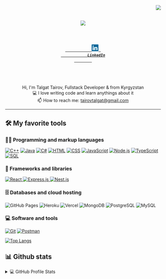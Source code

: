 <img align="right" src="https://visitor-badge.laobi.icu/badge?page_id=slice312.slice312">

<h1 align="center">
  <a href="https://git.io/typing-svg">
    <img src="https://readme-typing-svg.herokuapp.com/?lines=Hello,+There!+👋;Nice+to+meet+you!&center=true&size=30">
</a>
</h1>

<h5 align="center">
    <code>
        <a href="https://www.linkedin.com/in/talgat-tairov-402a0a1aa/" title="LinkedIn Profile">
            <img width="22" src="images/linkedin.svg"> 
            LinkedIn
        </a>
    </code>
</h5>
<br>
<p align="center">
    Hi, I'm Talgat Tairov, Fullstack Developer & from Kyrgyzstan
    <br>
    💻 I love writing code and learn anythings about it
    <br>
    📫 How to reach me: <a href="mailto: tairovtalgat@gmail.com">tairovtalgat@gmail.com</a>
</p>

<hr>

<!-- icons https://ileriayo.github.io/markdown-badges/ -->

## 🛠️ My favorite tools
### 👨‍💻 Programming and markup languages
<p>
    <a href="https://github.com/search?q=user%3Aslice312+language%3Acpp"><img alt="C++" src="https://custom-icon-badges.demolab.com/badge/C++-9C033A.svg?logo=cpp2&logoColor=white"></a>
    <a href="https://github.com/search?q=user%3Aslice312+language%3Ajava"><img alt="Java" src="https://custom-icon-badges.demolab.com/badge/Java-007396.svg?logo=java&logoColor=white"></a>
    <a href="https://github.com/search?q=user%3Aslice312+language%3Acsharp"><img alt="C#" src="https://custom-icon-badges.demolab.com/badge/C%23-68217A.svg?logo=cs2&logoColor=white"></a>
    <a href="https://github.com/search?q=user%3Aslice312+language%3Ahtml"><img alt="HTML" src="https://img.shields.io/badge/HTML-E34F26.svg?logo=html5&logoColor=white"></a>
    <a href="https://github.com/search?q=user%3Aslice312+language%3Acss"><img alt="CSS" src="https://img.shields.io/badge/CSS-1572B6.svg?logo=css3&logoColor=white"></a>
    <a href="https://github.com/search?q=user%3Aslice312+language%3Ajavascript"><img alt="JavaScript" src="https://img.shields.io/badge/JavaScript-F7DF1E.svg?logo=javascript&logoColor=black"></a>
    <a href="https://github.com/topics/nodejs?q=user%3Aslice312"><img alt="Node.js" src="https://img.shields.io/badge/Node.js-43853D.svg?logo=node.js&logoColor=white"></a>
    <a href="https://github.com/search?q=user%3Aslice312+language%3AtypeScript"><img alt="TypeScript" src="https://img.shields.io/badge/TypeScript-007ACC.svg?logo=typescript&logoColor=white"></a>
    <a href="https://github.com/search?q=user%3Aslice312+language%3Asql"><img alt="SQL" src="https://custom-icon-badges.demolab.com/badge/SQL-025E8C.svg?logo=database&logoColor=white"></a>
</p>

### 🧰 Frameworks and libraries

<p>
    <a href="https://github.com/topics/react?q=user%3Aslice312">
        <img alt="React" src="https://img.shields.io/badge/React-20232a.svg?logo=react&logoColor=%2361DAFB">
    </a>
    <a href="https://github.com/topics/expressjs?q=user%3Aslice312">
        <img alt="Express.js" src="https://img.shields.io/badge/Express.js-404d59.svg?logo=express&logoColor=white">
    </a>
    <a href="https://github.com/topics/nestjs?q=user%3Aslice312">
        <img alt="Nest.js" src="https://img.shields.io/badge/nestjs-%23E0234E.svg?logo=nestjs&logoColor=white">
    </a>
</p>

### 🗄️ Databases and cloud hosting
<p>
    <img alt="GitHub Pages" src="https://img.shields.io/badge/GitHub%20Pages-327FC7.svg?logo=github&logoColor=white">
    <img alt="Heroku" src="https://img.shields.io/badge/Heroku-430098.svg?logo=heroku&logoColor=white">
    <img alt="Vercel" src="https://img.shields.io/badge/Vercel-000000.svg?logo=vercel&logoColor=white">
    <img alt="MongoDB" src ="https://img.shields.io/badge/MongoDB-4ea94b.svg?logo=mongodb&logoColor=white">
    <img alt="PostgreSQL" src ="https://img.shields.io/badge/PostgreSQL-316192.svg?logo=postgresql&logoColor=white">
    <img alt="MySQL" src="https://img.shields.io/badge/MySQL-00f.svg?logo=mysql&logoColor=white">
</p>


### 💻 Software and tools

<p>
    <a href="#"><img alt="Git" src="https://img.shields.io/badge/Git-F05033.svg?logo=git&logoColor=white"></a>
    <a href="#"><img alt="Postman" src="https://img.shields.io/badge/Postman-FF6C37?logo=postman&logoColor=white"></a>
</p>


[![Top Langs](https://github-readme-stats-slice312.vercel.app/api/top-langs/?username=slice312&layout=compact&count_private=true)](https://github.com/slice312/github-readme-stats)

## 📊 Github stats
<details> 
    <summary>💻 GitHub Profile Stats</summary>
    <div align=center>
      <a href="https://github.com/denvercoder1/github-readme-streak-stats" title="Go to Source">
        <img align="left" width=390 src="https://github-readme-streak-stats.herokuapp.com/?user=slice312&theme=react&border=61dafb&hide_border=true" alt="slice312" />
    </a>
    <a href="https://github.com/anuraghazra/github-readme-stats" title="Go to Source">
        <img align="right" width=390 src="https://github-readme-stats.vercel.app/api?username=slice312&show_icons=true&theme=react&border_color=61dafb&hide_border=true" />
    </a>
    </div>
    <br>
    <div align=center>
      <img src="https://activity-graph.herokuapp.com/graph?username=slice312&theme=react-dark&bg_color=20232a&hide_border=true" width="100%"/>
    </div>
</details>